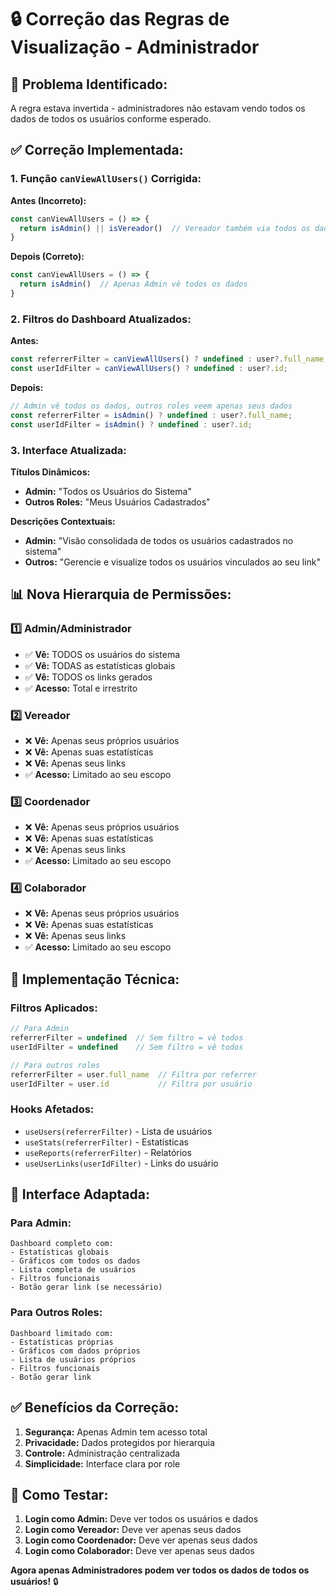 # 🔒 Correção das Regras de Visualização - Administrador

## 🎯 **Problema Identificado:**
A regra estava invertida - administradores não estavam vendo todos os dados de todos os usuários conforme esperado.

## ✅ **Correção Implementada:**

### **1. Função `canViewAllUsers()` Corrigida:**

**Antes (Incorreto):**
```typescript
const canViewAllUsers = () => {
  return isAdmin() || isVereador()  // Vereador também via todos os dados
}
```

**Depois (Correto):**
```typescript
const canViewAllUsers = () => {
  return isAdmin()  // Apenas Admin vê todos os dados
}
```

### **2. Filtros do Dashboard Atualizados:**

**Antes:**
```typescript
const referrerFilter = canViewAllUsers() ? undefined : user?.full_name;
const userIdFilter = canViewAllUsers() ? undefined : user?.id;
```

**Depois:**
```typescript
// Admin vê todos os dados, outros roles veem apenas seus dados
const referrerFilter = isAdmin() ? undefined : user?.full_name;
const userIdFilter = isAdmin() ? undefined : user?.id;
```

### **3. Interface Atualizada:**

**Títulos Dinâmicos:**
- **Admin:** "Todos os Usuários do Sistema"
- **Outros Roles:** "Meus Usuários Cadastrados"

**Descrições Contextuais:**
- **Admin:** "Visão consolidada de todos os usuários cadastrados no sistema"
- **Outros:** "Gerencie e visualize todos os usuários vinculados ao seu link"

## 📊 **Nova Hierarquia de Permissões:**

### **1️⃣ Admin/Administrador**
- ✅ **Vê:** TODOS os usuários do sistema
- ✅ **Vê:** TODAS as estatísticas globais
- ✅ **Vê:** TODOS os links gerados
- ✅ **Acesso:** Total e irrestrito

### **2️⃣ Vereador**
- ❌ **Vê:** Apenas seus próprios usuários
- ❌ **Vê:** Apenas suas estatísticas
- ❌ **Vê:** Apenas seus links
- ✅ **Acesso:** Limitado ao seu escopo

### **3️⃣ Coordenador**
- ❌ **Vê:** Apenas seus próprios usuários
- ❌ **Vê:** Apenas suas estatísticas
- ❌ **Vê:** Apenas seus links
- ✅ **Acesso:** Limitado ao seu escopo

### **4️⃣ Colaborador**
- ❌ **Vê:** Apenas seus próprios usuários
- ❌ **Vê:** Apenas suas estatísticas
- ❌ **Vê:** Apenas seus links
- ✅ **Acesso:** Limitado ao seu escopo

## 🔧 **Implementação Técnica:**

### **Filtros Aplicados:**
```typescript
// Para Admin
referrerFilter = undefined  // Sem filtro = vê todos
userIdFilter = undefined    // Sem filtro = vê todos

// Para outros roles
referrerFilter = user.full_name  // Filtra por referrer
userIdFilter = user.id           // Filtra por usuário
```

### **Hooks Afetados:**
- `useUsers(referrerFilter)` - Lista de usuários
- `useStats(referrerFilter)` - Estatísticas
- `useReports(referrerFilter)` - Relatórios
- `useUserLinks(userIdFilter)` - Links do usuário

## 🎨 **Interface Adaptada:**

### **Para Admin:**
```
Dashboard completo com:
- Estatísticas globais
- Gráficos com todos os dados
- Lista completa de usuários
- Filtros funcionais
- Botão gerar link (se necessário)
```

### **Para Outros Roles:**
```
Dashboard limitado com:
- Estatísticas próprias
- Gráficos com dados próprios
- Lista de usuários próprios
- Filtros funcionais
- Botão gerar link
```

## ✅ **Benefícios da Correção:**

1. **Segurança:** Apenas Admin tem acesso total
2. **Privacidade:** Dados protegidos por hierarquia
3. **Controle:** Administração centralizada
4. **Simplicidade:** Interface clara por role

## 🧪 **Como Testar:**

1. **Login como Admin:** Deve ver todos os usuários e dados
2. **Login como Vereador:** Deve ver apenas seus dados
3. **Login como Coordenador:** Deve ver apenas seus dados
4. **Login como Colaborador:** Deve ver apenas seus dados

**Agora apenas Administradores podem ver todos os dados de todos os usuários!** 🔒
